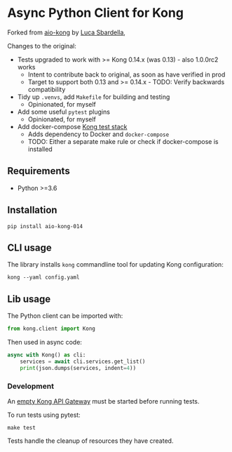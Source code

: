 # Async Python Client for Kong

Forked from [aio-kong](https://github.com/lendingblock/aio-kong)
by [Luca Sbardella](https://github.com/lsbardel),

Changes to the original:
- Tests upgraded to work with >= Kong 0.14.x (was 0.13) - also 1.0.0rc2 works
  - Intent to contribute back to original, as soon as have verified in prod
  - Target to support both 0.13 and >= 0.14.x - TODO: Verify backwards compatibility
- Tidy up `.venvs`, add `Makefile` for building and testing
  - Opinionated, for myself
- Add some useful `pytest` plugins
  - Opinionated, for myself
- Add docker-compose [Kong test stack](https://github.com/asyrjasalo/kongpose)
  - Adds dependency to Docker and `docker-compose`
  - TODO: Either a separate make rule or check if docker-compose is installed

## Requirements

- Python >=3.6

## Installation

    pip install aio-kong-014

## CLI usage

The library installs ``kong`` commandline tool for updating Kong configuration:

    kong --yaml config.yaml

## Lib usage

The Python client can be imported with:

```python
from kong.client import Kong
```

Then used in async code:

```python
async with Kong() as cli:
    services = await cli.services.get_list()
    print(json.dumps(services, indent=4))
```

### Development

An [empty Kong API Gateway](https://github.com/asyrjasalo/kongpose)
must be started before running tests.

To run tests using pytest:

    make test

Tests handle the cleanup of resources they have created.
